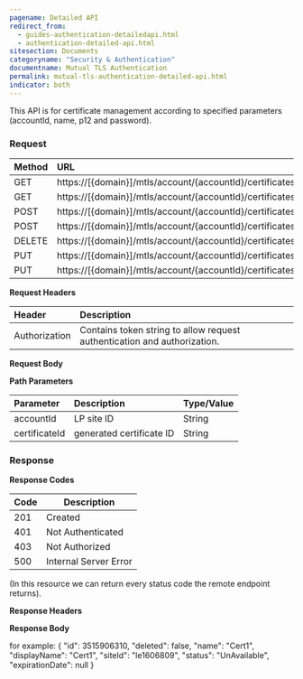```yaml
---
pagename: Detailed API
redirect_from:
  - guides-authentication-detailedapi.html
  - authentication-detailed-api.html
sitesection: Documents
categoryname: "Security & Authentication"
documentname: Mutual TLS Authentication
permalink: mutual-tls-authentication-detailed-api.html
indicator: both
---
```


This API is for certificate management according to specified parameters (accountId, name, p12 and password).

### Request

 |Method|      URL|  
 |:--------  |:---  |
 |GET|  https://[{domain}]/mtls/account/{accountId}/certificates/{certificateId}  |
 |GET|  https://[{domain}]/mtls/account/{accountId}/certificates |
 |POST|  https://[{domain}]/mtls/account/{accountId}/certificates |
 |POST|  https://[{domain}]/mtls/account/{accountId}/certificates/byFile |
 |DELETE|  https://[{domain}]/mtls/account/{accountId}/certificates/{certificateId}  |
 |PUT|  https://[{domain}]/mtls/account/{accountId}/certificates/{certificateId}  |
 |PUT|  https://[{domain}]/mtls/account/{accountId}/certificates/byFile |


**Request Headers**

 |Header         |Description  |
 |:------|        :--------  |
 |Authorization|    Contains token string to allow request authentication and authorization.  |

**Request Body**


**Path Parameters**

 |Parameter|  Description|  Type/Value |
 |:------    |:--------    |:--------|
 |accountId|  LP site ID |   String |
 |certificateId|  generated certificate ID |   String |

### Response

**Response Codes** 

| Code | Description           |
|------|-----------------------|
| 201  | Created               |
| 401  | Not Authenticated     |
| 403  | Not Authorized        |
| 500  | Internal Server Error |

(In this resource we can return every status code the remote endpoint returns).

**Response Headers**

**Response Body**

for example:
{
    "id": 3515906310,
    "deleted": false,
    "name": "Cert1",
    "displayName": "Cert1",
    "siteId": "le1606809",
    "status": "UnAvailable",
    "expirationDate": null
}
